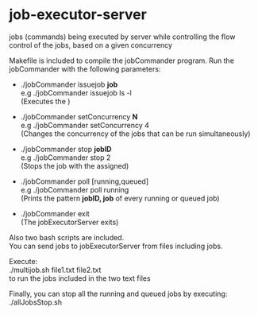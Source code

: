 # job-executor-server
jobs (commands) being executed by server while controlling the flow control of the jobs, based on a given concurrency

Makefile is included to compile the jobCommander program.
Run the jobCommander with the following parameters:

* ./jobCommander issuejob **job**  
e.g ./jobCommander issuejob ls -l  
(Executes the <job command>)

* ./jobCommander setConcurrency **N**  
e.g ./jobCommander setConcurrency 4  
(Changes the concurrency of the jobs that can be run simultaneously)

* ./jobCommander stop **jobID**  
e.g ./jobCommander stop 2  
(Stops the job with the <jobID> assigned)

* ./jobCommander poll [running,queued]  
e.g ./jobCommander poll running  
(Prints the pattern **jobID, job** of every running or queued job)

* ./jobCommander exit  
(The jobExecutorServer exits)  


Also two bash scripts are included.  
You can send jobs to jobExecutorServer from files including jobs.  

Execute:  
./multijob.sh file1.txt file2.txt  
to run the jobs included in the two text files  

Finally, you can stop all the running and queued jobs by executing:  
./allJobsStop.sh
